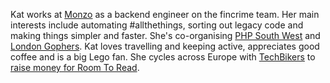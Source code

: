 Kat works at [Monzo](https://monzo.com/) as a backend engineer on the fincrime team. Her main interests include automating #allthethings, sorting out legacy code and making things simpler and faster. She's co-organising [PHP South West](https://www.meetup.com/php-sw/) and [London  Gophers](https://www.meetup.com/Go-London-User-Group/). Kat loves travelling and keeping active, appreciates good coffee and is a big Lego fan. She cycles across Europe with [TechBikers](https://techbikers.com) to [raise money for Room To Read](https://www.justgiving.com/fundraising/katzien).
